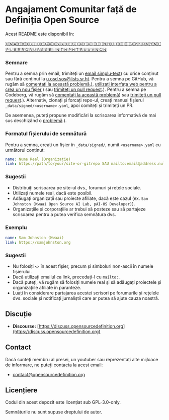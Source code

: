 # Angajament Comunitar față de Definiția Open Source

Acest README este disponibil în:
<!-- TRANSLATIONS_START -->
[🇺🇳](README.md)[🇦🇪](README-ar-AE.md)[🇧🇩](README-bn-BD.md)[🇨🇿](README-cs-CZ.md)[🇩🇪](README-de-DE.md)[🇬🇷](README-el-GR.md)[🇺🇸](README-en-US.md)[🇬🇧](README-en-GB.md)[🇪🇸](README-es-ES.md)[🇮🇷](README-fa-IR.md)[🇫🇷](README-fr-FR.md)[🇮🇱](README-he-IL.md)[🇮🇳](README-hi-IN.md)[🇭🇺](README-hu-HU.md)[🇮🇩](README-id-ID.md)[🇮🇹](README-it-IT.md)[🇯🇵](README-ja-JP.md)[🇰🇷](README-ko-KR.md)[🇲🇾](README-ms-MY.md)[🇳🇱](README-nl-NL.md)[🇵🇱](README-pl-PL.md)[🇧🇷](README-pt-BR.md)[🇷🇴](README-ro-RO.md)[🇷🇺](README-ru-RU.md)[🇷🇸](README-sr-RS.md)[🇸🇪](README-sv-SE.md)[🇮🇳](README-ta-IN.md)[🇹🇭](README-th-TH.md)[🇵🇭](README-tl-PH.md)[🇹🇷](README-tr-TR.md)[🇺🇦](README-uk-UA.md)[🇻🇳](README-vi-VN.md)[🇨🇳](README-zh-CN.md)
<!-- TRANSLATIONS_END -->

### Semnare

Pentru a semna prin email, trimiteți un [email simplu-text](https://useplaintext.email/)) cu orice conținut sau fără conținut la [u.osd.sos@lists.sr.ht](mailto:u.osd.sos@lists.sr.ht).
Pentru a semna pe GitHub, vă rugăm să [comentați la această problemă](https://github.com/OpenSourceDefinition/sos/issues/1),), [utilizați interfața web pentru a crea un nou fișier](https://github.com/OpenSourceDefinition/sos/new/main/_data/signed),) sau [trimiteți un pull request](https://github.com/OpenSourceDefinition/sos/pulls).).
Pentru a semna pe Codeberg, vă rugăm să [comentați la această problemă](https://codeberg.org/osd/sos/issues/1)) sau [trimiteți un pull request](https://codeberg.org/osd/sos/pulls).).
Alternativ, clonați și forcați repo-ul, creați manual fișierul `_data/signed/<username>.yaml`, apoi comiteți și trimiteți un PR.

De asemenea, puteți propune modificări la scrisoarea informativă de mai sus deschizând o [problemă](https://codeberg.org/osd/sos/issues).).

### Formatul fișierului de semnătură

Pentru a semna, creați un fișier în `_data/signed/`, numit `<username>.yaml` cu următorul conținut:

```yaml
name: Nume Real (Organizație)
link: https://path/to/your/site-or-gitrepo SAU mailto:email@address.nul
```

### Sugestii
- Distribuiți scrisoarea pe site-ul dvs., forumuri și rețele sociale.
- Utilizați numele real, dacă este posibil.
- Adăugați organizații sau proiecte afiliate, dacă este cazul (ex. `Sam Johnston (Kwaai Open Source AI Lab, pAI-OS Developer)`).
- Organizațiile și corporațiile ar trebui să posteze sau să partajeze scrisoarea pentru a putea verifica semnătura dvs.

### Exemplu

```yaml
name: Sam Johnston (Kwaai)
link: https://samjohnston.org
```

### Sugestii

- Nu folosiți `<>` în acest fișier, precum și simboluri non-ascii în numele fișierului.
- Dacă utilizați emailul ca link, precedați-l cu `mailto:`.
- Dacă puteți, vă rugăm să folosiți numele real și să adăugați proiectele și organizațiile afiliate în paranteze.
- Luați în considerare partajarea acestei scrisori pe forumurile și rețelele dvs. sociale și notificați jurnaliștii care ar putea să ajute cauza noastră.

## Discuție

- **Discourse:** [https://discuss.opensourcedefinition.org](https://discuss.opensourcedefinition.org)

## Contact
Dacă sunteți membru al presei, un youtuber sau reprezentați alte mijloace de informare, ne puteți contacta la acest email:
- [contact@opensourcedefinition.org](mailto:contact@opensourcedefinition.org)

## Licențiere
Codul din acest depozit este licențiat sub GPL-3.0-only.

Semnăturile nu sunt supuse dreptului de autor.